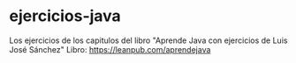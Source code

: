# ejercicios-java
Los ejercicios de los capitulos del libro 
"Aprende Java con ejercicios de Luis José Sánchez" 
Libro: https://leanpub.com/aprendejava
